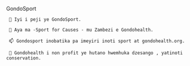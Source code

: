 GondoSport

     🔭 Iyi i peji ye GondoSport.

     🌱 Aya ma -Sport for Causes - mu Zambezi e Gondohealth.

     📫 Gondosport inobatika pa imeyiri inoti sport at gondohealth.org.

     🌱 Gondohealth i non profit ye hutano hwemhuka dzesango , yatinoti conservation.
